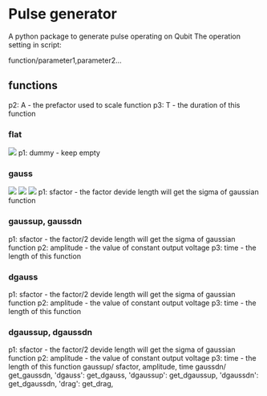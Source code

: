 # Pulse generator
A python package to generate pulse operating on Qubit 
The operation setting in script:

function/parameter1,parameter2...
## functions
p2: A - the prefactor used to scale function 
p3: T - the duration of this function
### flat
<img src="https://render.githubusercontent.com/render/math?math=f(x)=p_2">
p1: dummy - keep empty

### gauss
<img src="https://render.githubusercontent.com/render/math?math=f(x) = Ae^{-\frac{1}{2}(\frac{(x-x_0)}{\sigma}^2) }">
<img src="https://render.githubusercontent.com/render/math?math=\sigma = \frac{T}{sfactor}">
<img src="https://render.githubusercontent.com/render/math?math=x_0 = \frac{T}{2}">
p1: sfactor - the factor devide length will get the sigma of gaussian function

### gaussup, gaussdn
p1: sfactor - the factor/2 devide length will get the sigma of gaussian function
p2: amplitude - the value of constant output voltage 
p3: time - the length of this function
### dgauss
p1: sfactor - the factor/2 devide length will get the sigma of gaussian function
p2: amplitude - the value of constant output voltage 
p3: time - the length of this function
### dgaussup, dgaussdn
p1: sfactor - the factor/2 devide length will get the sigma of gaussian function
p2: amplitude - the value of constant output voltage 
p3: time - the length of this function
gaussup/ sfactor, amplitude, time
gaussdn/ get_gaussdn,
'dgauss': get_dgauss,
'dgaussup': get_dgaussup,
'dgaussdn': get_dgaussdn,
'drag': get_drag,